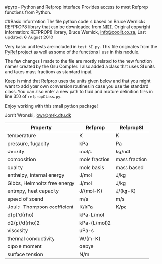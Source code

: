 #pyrp - Python and Refprop interface
Provides access to most Refprop functions from Python.

##Basic Information
The file python code is based on Bruce Wernicks REFPROP8 library that 
can be downloaded from [NIST](http://www.boulder.nist.gov/div838/theory/refprop/Frequently_asked_questions.htm#PythonApplications). 
Original copyright information: 
REFPROP8 library, Bruce Wernick, info@coolit.co.za, Last updated: 6 August 2010

Very basic unit tests are included in `test_SI.py`. This file originates from the 
[PyRef](http://code.google.com/p/pyref/) project as well as some of the functions I use in this module.

The few changes I made to the file are mostly related to the new function
names created by the Gnu Compiler. I also added a class that uses SI units and takes 
mass fractions as standard input. 

Keep in mind that Refprop uses the units given below and that you might want to add
your own conversion routines in case you use the standard class. You can also enter a new path to fluid and 
mixture definition files in line 350 of `refpropClass.py`. 

Enjoy working with this small python package!

Jorrit Wronski, 
jowr@mek.dtu.dk


| Property                     | Refprop       | RefpropSI     |
|------------------------------|---------------|---------------|
| temperature                  | K             | K             |
| pressure, fugacity           | kPa           | Pa            |
| density                      | mol/L         | kg/m3         |
| composition                  | mole fraction | mass fraction |
| quality                      | mole basis    | mass based    |
| enthalpy, internal energy    | J/mol         | J/kg          |
| Gibbs, Helmholtz free energy | J/mol         | J/kg          |
| entropy, heat capacity       | J/(mol-K)     | J/(kg-K)      |
| speed of sound               | m/s           | m/s           |
| Joule-Thompson coefficient   | K/kPa         | K/pa          |
| d(p)/d(rho)                  | kPa-L/mol     |      |
| d2(p)/d(rho)2                | kPa-(L/mol)2  |      |
| viscosity                    | uPa-s         |      |
| thermal conductivity         | W/(m-K)       |      |
| dipole moment                | debye         |      |
| surface tension              | N/m           |      |

